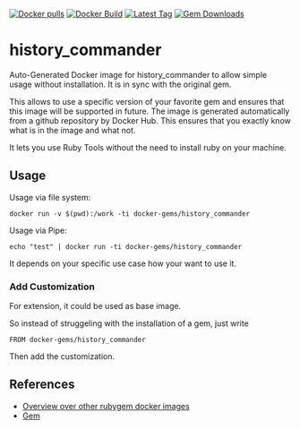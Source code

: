 [![Docker pulls](https://img.shields.io/docker/pulls/rubygem/history_commander.svg)](https://hub.docker.com/r/rubygem/history_commander/)
[![Docker Build](https://img.shields.io/docker/automated/rubygem/history_commander.svg)](https://hub.docker.com/r/rubygem/history_commander/)
[![Latest Tag](https://img.shields.io/github/tag/docker-rubygem/history_commander.svg)](https://hub.docker.com/r/rubygem/history_commander/)
[![Gem Downloads](https://img.shields.io/gem/dt/history_commander.svg)](https://rubygems.org/gems/history_commander/)
# history_commander

Auto-Generated Docker image for history_commander to allow simple usage without installation.
It is in sync with the original gem.

This allows to use a specific version of your favorite gem and ensures that this image will be supported in future.
The image is generated automatically from a github repository by Docker Hub.
This ensures that you exactly know what is in the image and what not.

It lets you use Ruby Tools without the need to install ruby on your machine.

## Usage

Usage via file system:

`docker run -v $(pwd):/work -ti docker-gems/history_commander`

Usage via Pipe:

`echo "test" | docker run -ti docker-gems/history_commander`

It depends on your specific use case how your want to use it.

### Add Customization

For extension, it could be used as base image.

So instead of struggeling with the installation of a gem, just write

`FROM docker-gems/history_commander`

Then add the customization.

## References

 - [Overview over other rubygem docker images](https://github.com/thinkbot/docker-rubygem)
 - [Gem](https://rubygems.org/gems/history_commander/)
